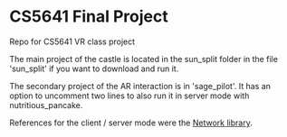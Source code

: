 # CS5641 Final Project
Repo for CS5641 VR class project

The main project of the castle is located in the sun_split folder in the file 'sun_split' if you want to download and run it.

The secondary project of the AR interaction is in 'sage_pilot'.  It has an option to uncomment two lines to also run it in server mode with nutritious_pancake.

References for the client / server mode were the <a href = https://processing.org/reference/libraries/net/index.html> Network library</a>.

